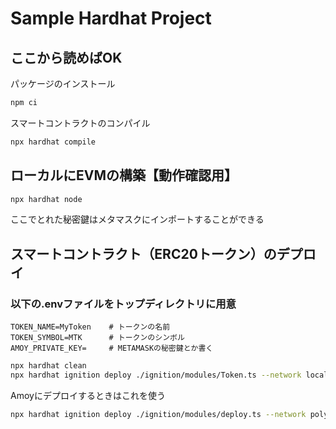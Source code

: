 # Sample Hardhat Project

## ここから読めばOK
パッケージのインストール
```sh
npm ci
```

スマートコントラクトのコンパイル
```sh
npx hardhat compile
```

## ローカルにEVMの構築【動作確認用】
```sh
npx hardhat node
```
ここでとれた秘密鍵はメタマスクにインポートすることができる

## スマートコントラクト（ERC20トークン）のデプロイ
### 以下の.envファイルをトップディレクトリに用意
```env
TOKEN_NAME=MyToken    # トークンの名前
TOKEN_SYMBOL=MTK      # トークンのシンボル
AMOY_PRIVATE_KEY=     # METAMASKの秘密鍵とか書く
```


```sh
npx hardhat clean
npx hardhat ignition deploy ./ignition/modules/Token.ts --network localhost
```

Amoyにデプロイするときはこれを使う
```sh
npx hardhat ignition deploy ./ignition/modules/deploy.ts --network polygonAmoy
```
